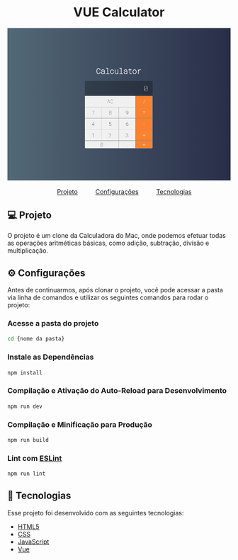 <h1 align="center">
    VUE Calculator
</h1>
<img src="./public/layout.png" alt="Calculator Layout"/>

<nav>
  <ul style="list-style:none;display:flex;justify-content:center;gap:40px;">
    <li>
      <a href="#projeto">Projeto</a>
    </li>
    <li>
      <a href="#configuracoes">Configurações</a>
    </li>
    <li>
      <a href="#tecnologias">Tecnologias</a>
    </li>
  </ul>
</nav>

<h2 id="projeto">
💻 Projeto
</h2>

O projeto é um clone da Calculadora do Mac, onde podemos efetuar todas as operações aritméticas básicas, como adição, subtração, divisão e multiplicação.


<h2 id="configuracoes">
⚙ Configurações
</h2>
Antes de continuarmos, após clonar o projeto, você pode acessar a pasta via linha de comandos e utilizar os seguintes comandos para rodar o projeto: 

### Acesse a pasta do projeto
```sh
cd {nome da pasta}
```

### Instale as Dependências
```sh
npm install
```

### Compilação e Ativação do Auto-Reload para Desenvolvimento

```sh
npm run dev
```

### Compilação e Minificação para Produção

```sh
npm run build
```

### Lint com [ESLint](https://eslint.org/)

```sh
npm run lint
```


<h2 id="tecnologias">
🚀 Tecnologias
</h2>

Esse projeto foi desenvolvido com as seguintes tecnologias:

- [HTML5](https://developer.mozilla.org/en-US/docs/Web/HTML)
- [CSS](https://developer.mozilla.org/pt-BR/docs/Learn/Getting_started_with_the_web/CSS_basics)
- [JavaScript](https://developer.mozilla.org/en-US/docs/Web/JavaScript)
- [Vue](https://vuejs.org/)